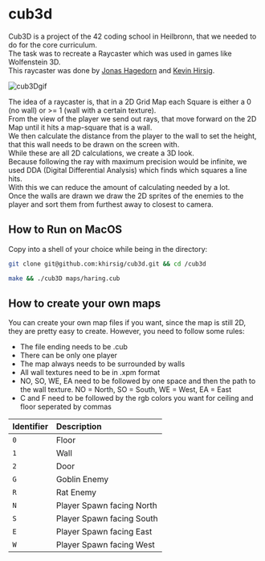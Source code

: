 # cub3d

Cub3D is a project of the 42 coding school in Heilbronn, that we needed to do for the core curriculum.  
The task was to recreate a Raycaster which was used in games like Wolfenstein 3D.  
This raycaster was done by [Jonas Hagedorn](https://github.com/Jonabcs) and [Kevin Hirsig](https://github.com/khirsig).

![cub3Dgif](https://user-images.githubusercontent.com/78398628/181726830-bf59cabf-5ffd-4dac-88b7-98b4c1d95f41.gif)

The idea of a raycaster is, that in a 2D Grid Map each Square is either a 0 (no wall) or >= 1 (wall with a certain texture).  
From the view of the player we send out rays, that move forward on the 2D Map until it hits a map-square that is a wall.  
We then calculate the distance from the player to the wall to set the height, that this wall needs to be drawn on the screen with.   
While these are all 2D calculations, we create a 3D look.  
Because following the ray with maximum precision would be infinite, we used DDA (Digital Differential Analysis) which finds which squares a line hits.    
With this we can reduce the amount of calculating needed by a lot.  
Once the walls are drawn we draw the 2D sprites of the enemies to the player and sort them from furthest away to closest to camera.    

## How to Run on MacOS

Copy into a shell of your choice while being in the directory:

```bash
git clone git@github.com:khirsig/cub3d.git && cd /cub3d
```
```bash
make && ./cub3D maps/haring.cub
```

## How to create your own maps

You can create your own map files if you want, since the map is still 2D, they are pretty easy to create.
However, you need to follow some rules:
* The file ending needs to be .cub
* There can be only one player
* The map always needs to be surrounded by walls
* All wall textures need to be in .xpm format
* NO, SO, WE, EA need to be followed by one space and then the path to the wall texture. NO = North, SO = South, WE = West, EA = East
* C and F need to be followed by the rgb colors you want for ceiling and floor seperated by commas

| Identifier | Description |
| :---         | :---         |
| ```0``` | Floor |
| ```1``` | Wall |
| ```2``` | Door |
| ```G``` | Goblin Enemy |
| ```R``` | Rat Enemy |
| ```N``` | Player Spawn facing North |
| ```S``` | Player Spawn facing South |
| ```E``` | Player Spawn facing East |
| ```W``` | Player Spawn facing West |
